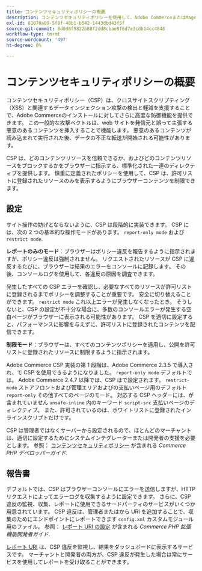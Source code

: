 ```yaml
---
title: コンテンツセキュリティポリシーの概要
description: コンテンツセキュリティポリシーを使用して、Adobe CommerceまたはMagento Open Sourceストアのセキュリティ体制を強化する方法について説明します。
exl-id: 81070a09-5f8f-48b1-b542-1443dbd43f5f
source-git-commit: 8d0d8f9822b88f2dd8cbae8f6d7e3cdb14cc4848
workflow-type: tm+mt
source-wordcount: '497'
ht-degree: 0%

---
```


# コンテンツセキュリティポリシーの概要

コンテンツセキュリティポリシー（CSP）は、クロスサイトスクリプティング（XSS）と関連するデータインジェクション攻撃の検出と軽減を支援することで、Adobe Commerceのインストールに対してさらに高度な防御機能を提供できます。 この一般的な攻撃ベクトルは、web サイトを発信元と誤って主張する悪意のあるコンテンツを挿入することで機能します。 悪意のあるコンテンツが読み込まれて実行された後、データの不正な転送が開始される可能性があります。

CSP は、どのコンテンツリソースを信頼できるか、およびどのコンテンツリソースをブロックするかをブラウザーに指示する、標準化された一連のディレクティブを提供します。 慎重に定義されたポリシーを使用して、CSP は、許可リストに登録されたリソースのみを表示するようにブラウザーコンテンツを制限できます。

## 設定

サイト操作の妨げとならないように、CSP は段階的に実装できます。 CSP には、次の 2 つの基本的な操作モードがあります。 `report-only mode` および `restrict mode`.

**レポートのみのモード**：ブラウザーはポリシー違反を報告するように指示されますが、ポリシー違反は強制されません。 リクエストされたリソースが CSP に違反するたびに、ブラウザーは結果のエラーをコンソールに記録します。 その後、コンソールログを使用して、各違反の原因を調査できます。

発生したすべての CSP エラーを確認し、必要なすべてのリソースが許可リストに登録されるまでポリシーを調整することが重要です。 安全に切り替えることができます。 `restrict mode` これ以上エラーが発生しなくなったとき。 そうしないと、CSP の設定が不十分な場合に、多数のコンソールエラーが発生する空白ページがブラウザーに表示される可能性があります。 CSP を適切に設定すると、パフォーマンスに影響を与えずに、許可リストに登録されたコンテンツを配信できます。

**制限モード**：ブラウザーは、すべてのコンテンツポリシーを適用し、公開を許可リストに登録されたリソースに制限するように指示されます。

Adobe Commerce CSP 実装の第 1 段階は、Adobe Commerce 2.3.5 で導入され、で CSP を使用できるようになりました。 `report-only mode` デフォルトでは。  Adobe Commerce 2.4.7 以降では、CSP はで設定されます。 `restrict-mode` ストアフロントおよび管理エリアおよびの支払いページ用のデフォルト `report-only` その他すべてのページのモード。 対応する CSP ヘッダーには、が含まれていません `unsafe-inline` 内のキーワード `script-src` 支払いページのディレクティブ。 また、許可されているのは、ホワイトリストに登録されたインラインスクリプトだけです。

CSP は管理者ではなくサーバーから設定されるので、ほとんどのマーチャントは、適切に設定するためにシステムインテグレーターまたは開発者の支援を必要とします。 参照： [コンテンツセキュリティポリシー](https://developer.adobe.com/commerce/php/development/security/content-security-policies/) が含まれる _Commerce PHP デベロッパーガイド_.


## 報告書

デフォルトでは、CSP はブラウザーコンソールにエラーを送信しますが、HTTP リクエストによってエラーログを収集するように設定できます。 さらに、CSP 違反の監視、収集、レポートに使用できるサードパーティのサービスがいくつか用意されています。 CSP 違反は、管理者またはから URI を追加することで、収集のためにエンドポイントにレポートできます `config.xml` カスタムモジュール用のファイル。  参照： [レポート URI の設定](https://developer.adobe.com/commerce/php/development/security/content-security-policies/#report-uri-configuration) が含まれる _Commerce PHP 拡張機能開発者ガイド_.

[レポート URI](https://report-uri.io/) は、CSP 違反を監視し、結果をダッシュボードに表示するサービスです。 マーチャントと開発者の両方が、CSP 違反が発生した場合は常にサービスを使用してレポートを受け取ることができます。
